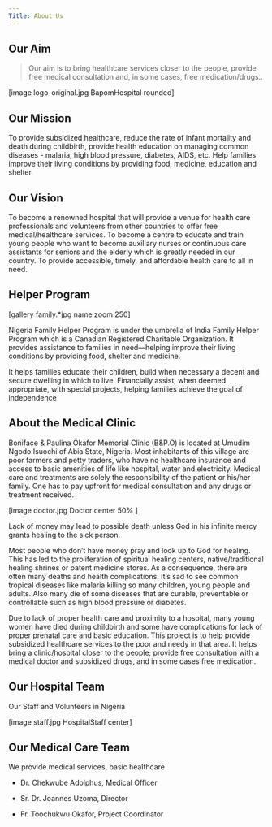 ```yaml
---
Title: About Us
---
```


## Our Aim

> Our aim is to bring healthcare services closer to the people, provide free medical consultation and, in some cases, free medication/drugs..

[image logo-original.jpg BapomHospital rounded]

## Our Mission

To provide subsidized healthcare, reduce the rate of infant mortality and death during childbirth, provide health education on managing common diseases - malaria, high blood pressure, diabetes, AIDS, etc. Help families improve their living conditions by providing food, medicine, education and shelter.

## Our Vision

To become a renowned hospital that will provide a venue for health care professionals and volunteers from other countries to offer free medical/healthcare services.
To become a centre to educate and train young people who want to become auxiliary nurses or continuous care assistants for seniors and the elderly which is greatly needed in our country.
To provide accessible, timely, and affordable health care to all in need.


## Helper Program

[gallery family.*jpg name zoom 250]

Nigeria Family Helper Program is under the umbrella of India Family Helper Program which is a Canadian Registered Charitable Organization. It provides assistance to families in need—helping improve their living conditions by providing food, shelter and medicine.

It helps families educate their children, build when necessary a decent and secure dwelling in which to live. Financially assist, when deemed appropriate, with special projects, helping families achieve the goal of independence

## About the Medical Clinic

Boniface & Paulina Okafor Memorial Clinic (B&P.O) is located at Umudim Ngodo Isuochi of Abia State, Nigeria. Most inhabitants of this village are poor farmers and petty traders, who have no healthcare insurance and access to basic amenities of life like hospital, water and electricity. Medical care and treatments are solely the responsibility of the patient or his/her family. One has to pay upfront for medical consultation and any drugs or treatment received.

[image doctor.jpg Doctor center 50% ]

Lack of money may lead to possible death unless God in his infinite mercy grants healing to the sick person.

Most people who don’t have money pray and look up to God for healing. This has led to the proliferation of spiritual healing centers, native/traditional healing shrines or patent medicine stores. As a consequence, there are often many deaths and health complications. It’s sad to see common tropical diseases like malaria killing so many children, young people and adults. Also many die of some diseases that are curable, preventable or controllable such as high blood pressure or diabetes.

Due to lack of proper health care and proximity to a hospital, many young women have died during childbirth and some have complications for lack of proper prenatal care and basic education. This project is to help provide subsidized healthcare services to the poor and needy in that area. It helps bring a clinic/hospital closer to the people; provide free consultation with a medical doctor and subsidized drugs, and in some cases free medication.

## Our Hospital Team

Our Staff and Volunteers in Nigeria

[image staff.jpg HospitalStaff center]

## Our Medical Care Team

We provide medical services, basic healthcare

* Dr. Chekwube Adolphus, Medical Officer

* Sr. Dr. Joannes Uzoma, Director

* Fr. Toochukwu Okafor, Project Coordinator


